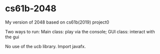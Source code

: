 # cs61b-2048
My version of 2048 based on cs61b(2019) project0

Two ways to run:
Main class: play via the console;
GUI class: interact with the gui

No use of the ucb library. Import javafx.

